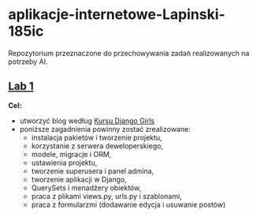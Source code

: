 # aplikacje-internetowe-Lapinski-185ic
Repozytorium przeznaczone do przechowywania zadań realizowanych na potrzeby AI.
## [Lab 1](Lab_1/)
**Cel:**
- utworzyć blog według [Kursu Django Girls](https://tutorial.djangogirls.org/pl/)
- poniższe zagadnienia powinny zostać zrealizowane:
  - instalacja pakietów i tworzenie projektu,
  - korzystanie z serwera deweloperskiego,
  - modele, migracje i ORM,
  - ustawienia projektu,
  - tworzenie superusera i panel admina,
  - tworzenie aplikacji w Django,
  - QuerySets i menadżery obiektów,
  - praca z plikami views.py, urls.py i szablonami,
  - praca z formularzmi (dodawanie edycja i usuwanie postów)